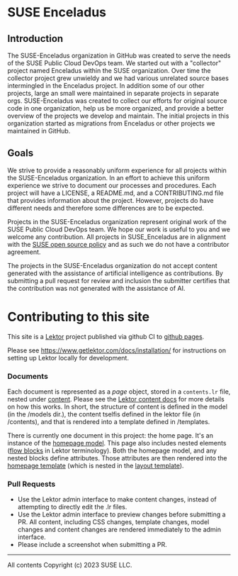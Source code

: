 # SUSE Enceladus

## Introduction

The SUSE-Enceladus organization in GitHub was created to serve the needs of the SUSE Public Cloud DevOps team. We started out with a "collector" project named Enceladus within the SUSE organization. Over time the collector project grew unwieldy and we had various unrelated source bases intermingled in the Enceladus project. In addition some of our other projects, large an small were maintained in separate projects in separate orgs. SUSE-Enceladus was created to collect our efforts for original source code in one organization, help us be more organized, and provide a better overview of the projects we develop and maintain. The initial projects in this organization started as migrations from Enceladus or other projects we maintained in GitHub.

## Goals

We strive to provide a reasonably uniform experience for all projects within the SUSE-Enceladus organization. In an effort to achieve this uniform experience we strive to document our processes and procedures. Each project will have a LICENSE, a README.md, and a CONTRIBUTING.md file that provides information about the project. However, projects do have different needs and therefore some differences are to be expected.

Projects in the SUSE-Enceladus organization represent original work of the SUSE Public Cloud DevOps team. We hope our work is useful to you and we welcome any contribution. All projects in SUSE_Enceladus are in alignment with the [SUSE open source policy][1] and as such we do not have a contributor agreement.

The projects in the SUSE-Enceladus organization do not accept content generated with the assistance of artificial intelligence as contributions. By submitting a pull request for review and inclusion the submitter certifies that the contribution was not generated with the assistance of AI.

[1]: https://opensource.suse.com/suse-open-source-policy

# Contributing to this site

This site is a [Lektor](https://www.getlektor.com/) project published via github CI to [github pages](https://pages.github.com/).

Please see https://www.getlektor.com/docs/installation/ for instructions on setting up Lektor locally for development.

### Documents

Each document is represented as a _page_ object, stored in a `contents.lr` file, nested under [content](/content). Please see the [Lektor content docs](https://www.getlektor.com/docs/content/) for more details on how this works. In short, the structure of content is defined in the model (in the /models dir.), the content tselfis defined in the lektor file (in /contents), and that is rendered into a template defined in /templates.


There is currently one document in this project: the home page. It's an instance of the [homepage model](/models/homepage.ini). This page also includes nested elements ([flow blocks](https://www.getlektor.com/docs/content/flow/) in Lektor terminology). Both the homepage model, and any nested blocks define attributes. Those attributes are then rendered into the [homepage template](/templates/homepage.html) (which is nested in the [layout template](/templates/layout.html)).

### Pull Requests

* Use the Lektor admin interface to make content changes, instead of attempting to directly edit the .lr files.
* Use the Lektor admin interface to preview changes before submitting a PR. All content, including CSS changes, template changes, model changes and content changes are rendered immediately to the admin interface.
* Please include a screenshot when submitting a PR.

---
All contents Copyright (c) 2023 SUSE LLC.
